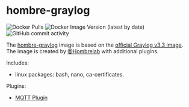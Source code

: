 # hombre-graylog
![Docker Pulls](https://img.shields.io/docker/pulls/hombrelab/hombre-graylog) ![Docker Image Version (latest by date)](https://img.shields.io/docker/v/hombrelab/hombre-graylog) ![GitHub commit activity](https://img.shields.io/github/last-commit/hombrelab/hombre-graylog)  

The [hombre-graylog](https://hub.docker.com/repository/docker/hombrelab/hombre-golang) image is based on the [official Graylog v3.3 image](https://hub.docker.com/r/graylog/graylog).  
The image is created by [@Hombrelab](me@hombrelab.com) with additional plugins.  

Includes:
- linux packages: bash, nano, ca-certificates.  

Plugins:
- [MQTT Plugin](https://github.com/graylog-labs/graylog-plugin-mqtt)